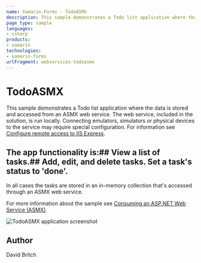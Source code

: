 ```yaml
---
name: Xamarin.Forms - TodoASMX
description: This sample demonstrates a Todo list application where the data is stored and accessed from an ASMX web service. The web service, included in the...
page_type: sample
languages:
- csharp
products:
- xamarin
technologies:
- xamarin-forms
urlFragment: webservices-todoasmx
---
```

# TodoASMX

This sample demonstrates a Todo list application where the data is stored and accessed from an ASMX web service. The web service, included in the solution, is run locally. Connecting emulators, simulators or physical devices to the service may require special configuration. For information see [Configure remote access to IIS Express](https://docs.microsoft.com/xamarin/xamarin-forms/data-cloud/consuming/wcf#configure-remote-access-to-iis-express).

## The app functionality is:##  View a list of tasks.##  Add, edit, and delete tasks. Set a task's status to 'done'.

In all cases the tasks are stored in an in-memory collection that's accessed through an ASMX web service.

For more information about the sample see [Consuming an ASP.NET Web Service (ASMX)](http://developer.xamarin.com/guides/cross-platform/xamarin-forms/web-services/consuming/asmx/).

![TodoASMX application screenshot](Screenshots/01All.png "TodoASMX application screenshot")

## Author

David Britch
